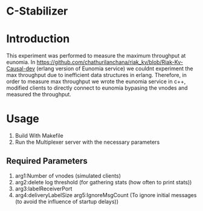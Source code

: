 # C-Stabilizer

# Introduction

This experiment was performed to measure the maximum throughput at eunomia. In https://github.com/chathurilanchana/riak_kv/blob/Riak-Kv-Causal-dev (erlang version of Eunomia service) we couldnt experiment the max throughput due to inefficient data structures in erlang. Therefore, in order to measure max throughput we wrote the eunomia service in c++, modified clients to directly connect to eunomia bypasing the vnodes and measured the throughput.

# Usage

1) Build With Makefile
2) Run the Multiplexer server with the necessary parameters

Required Parameters
-----------------------------------------------------------------------------------------

1) arg1:Number of vnodes (simulated clients)
2) arg2:delete log threshold (for gathering stats (how often to print stats))
3) arg3:labelReceiverPort
4) arg4:deliveryLabelSize arg5:IgnoreMsgCount (To ignore initial messages (to avoid the influence of startup delays))
